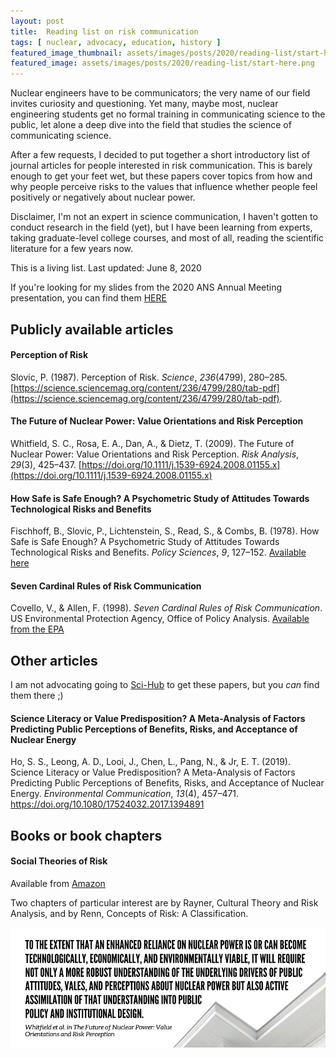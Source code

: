 ```yaml
---
layout: post
title:  Reading list on risk communication
tags: [ nuclear, advocacy, education, history ]
featured_image_thumbnail: assets/images/posts/2020/reading-list/start-here.png
featured_image: assets/images/posts/2020/reading-list/start-here.png
---
```


Nuclear engineers have to be communicators; the very name of our field invites curiosity and questioning. Yet many, maybe most, nuclear engineering students get no formal training in communicating science to the public, let alone a deep dive into the field that studies the science of communicating science.

After a few requests, I decided to put together a short introductory list of journal articles for people interested in risk communication. This is barely enough to get your feet wet, but these papers cover topics from how and why people perceive risks to the values that influence whether people feel positively or negatively about nuclear power.

Disclaimer, I'm not an expert in science communication, I haven't gotten to conduct research in the field (yet), but I have been learning from experts, taking graduate-level college courses, and most of all, reading the scientific literature for a few years now.

This is a living list. Last updated: June 8, 2020

If you're looking for my slides from the 2020 ANS Annual Meeting presentation, you can find them <a href="/Mummah_Risk_Society.pdf" class="button">          HERE          </a>

## Publicly available articles

#### Perception of Risk
Slovic, P. (1987). Perception of Risk. *Science*, *236*(4799), 280–285. [https://science.sciencemag.org/content/236/4799/280/tab-pdf](https://science.sciencemag.org/content/236/4799/280/tab-pdf).

#### The Future of Nuclear Power: Value Orientations and Risk Perception
Whitfield, S. C., Rosa, E. A., Dan, A., & Dietz, T. (2009). The Future of Nuclear Power: Value Orientations and Risk Perception. *Risk Analysis*, *29*(3), 425–437. [https://doi.org/10.1111/j.1539-6924.2008.01155.x](https://doi.org/10.1111/j.1539-6924.2008.01155.x)

#### How Safe is Safe Enough? A Psychometric Study of Attitudes Towards Technological Risks and Benefits
Fischhoff, B., Slovic, P., Lichtenstein, S., Read, S., & Combs, B. (1978). How Safe is Safe Enough? A Psychometric Study of Attitudes Towards Technological Risks and Benefits. *Policy Sciences*, *9*, 127–152. [Available here](https://www.cmu.edu/epp/people/faculty/research/PS%20FSLRC%20HowSafe.pdf)


#### Seven Cardinal Rules of Risk Communication
Covello, V., & Allen, F. (1998). *Seven Cardinal Rules of Risk Communication*. US Environmental Protection Agency, Office of Policy Analysis. [Available from the EPA](https://www.orau.gov/cdcynergy/erc/Content/activeinformation/resources/EPA_Seven_Cardinal_Rules.pdf)

## Other articles
I am not advocating going to [Sci-Hub](https://en.wikipedia.org/wiki/Sci-Hub) to get these papers, but you *can* find them there ;)

#### Science Literacy or Value Predisposition? A Meta-Analysis of Factors Predicting Public Perceptions of Benefits, Risks, and Acceptance of Nuclear Energy
Ho, S. S., Leong, A. D., Looi, J., Chen, L., Pang, N., & Jr, E. T. (2019). Science Literacy or Value Predisposition? A Meta-Analysis of Factors Predicting Public Perceptions of Benefits, Risks, and Acceptance of Nuclear Energy. *Environmental Communication*, *13*(4), 457–471. https://doi.org/10.1080/17524032.2017.1394891

## Books or book chapters

#### Social Theories of Risk
Available from [Amazon](https://www.amazon.com/Social-Theories-Risk-Sheldon-Krimsky/dp/0275943178)

Two chapters of particular interest are by Rayner, Cultural Theory and Risk Analysis, and by Renn, Concepts of Risk: A Classification.


![](assets/images/posts/2020/reading-list/future_of_nuclear.png#wide)

<meta name="twitter:card" content="summary" />
<meta name="twitter:site" content="@nuclearkatie" />
<meta name="twitter:title" content="Reading list on risk communication" />
<meta name="twitter:description" content="Nuclear engineers have to be communicators; the very name of our field invites curiosity and questioning. Yet many, maybe most, nuclear engineering students get no formal training in communicating science to the public, let alone a deep dive into the field that studies the science of communicating science.
After a few requests, I decided to put together a short introductory list of journal articles for people interested in risk communication. This is barely enough to get your feet wet, but these papers cover topics from how and why people perceive risks to the values that influence whether people feel positively or negatively about nuclear power." />
<meta name="twitter:image" content="https://nuclearkatie.github.io/assets/images/posts/2020/reading-list/start-here.png" />
